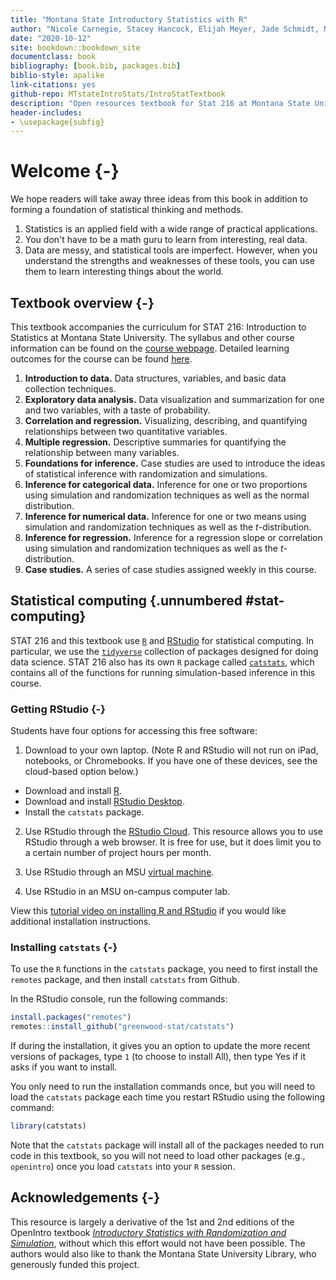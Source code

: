 ```yaml
--- 
title: "Montana State Introductory Statistics with R"
author: "Nicole Carnegie, Stacey Hancock, Elijah Meyer, Jade Schmidt, Melinda Yager"
date: "2020-10-12"
site: bookdown::bookdown_site
documentclass: book
bibliography: [book.bib, packages.bib]
biblio-style: apalike
link-citations: yes
github-repo: MTstateIntroStats/IntroStatTextbook
description: "Open resources textbook for Stat 216 at Montana State University"
header-includes:
- \usepackage{subfig}
---
```


# Welcome {-}
 
We hope readers will take away three ideas from this book in addition to forming a foundation of statistical thinking and methods.

1. Statistics is an applied field with a wide range of practical applications.
2. You don't have to be a math guru to learn from interesting, real data.
3. Data are messy, and statistical tools are imperfect. However, when you understand the strengths and weaknesses of these tools, you can use them to learn interesting things about the world.


## Textbook overview {-}

This textbook accompanies the curriculum for STAT 216: Introduction to Statistics at Montana State University. The syllabus and other course information can be found
on the [course webpage](https://math.montana.edu/courses/s216/index.html). Detailed learning outcomes for the course can be found [here](https://github.com/MTstateIntroStats/IntroStatTextbook/blob/master/learning_outcomes.md).

1. **Introduction to data.** Data structures, variables, and basic data collection techniques.
2. **Exploratory data analysis.** Data visualization and summarization for one and two variables, with a taste of probability.
3. **Correlation and regression.** Visualizing, describing, and quantifying relationships between two quantitative variables.
4. **Multiple regression.** Descriptive summaries for quantifying the relationship between many variables.
5. **Foundations for inference.** Case studies are used to introduce the ideas of statistical inference with randomization and simulations. 
6. **Inference for categorical data.** Inference for one or two proportions using simulation and randomization techniques as well as the normal distribution.
7. **Inference for numerical data.** Inference for one or two means using simulation and randomization techniques as well as the $t$-distribution.
8. **Inference for regression.** Inference for a regression slope or correlation using simulation and randomization techniques as well as the $t$-distribution.
9. **Case studies.** A series of case studies assigned weekly in this course.


## Statistical computing {.unnumbered #stat-computing}

STAT 216 and this textbook use [`R`](https://www.r-project.org/) and [RStudio](https://rstudio.com/products/rstudio/) for statistical computing. In particular, we use
the [`tidyverse`](https://www.tidyverse.org/) collection of packages designed for doing data science.
STAT 216 also has its own `R` package called [`catstats`](https://github.com/greenwood-stat/catstats), which contains all of the functions
for running simulation-based inference in this course.

### Getting RStudio {-}

Students have four options for accessing this free software:

1. Download to your own laptop. (Note R and RStudio will not run on iPad, notebooks, or Chromebooks. If you have one of these devices, see the cloud-based option below.)

* Download and install [R](https://cloud.r-project.org/).
* Download and install [RStudio Desktop](https://rstudio.com/products/rstudio/).
* Install the `catstats` package.

2. Use RStudio through the [RStudio Cloud](https://login.rstudio.cloud/register?redirect=https%3A%2F%2Fclient.login.rstudio.cloud%2Foauth%2Flogin%3Fshow_auth%3D0%26show_login%3D1%26show_setup%3D1). This resource allows you to use RStudio through a web browser. It is free for use, but it does limit you to a certain number of project hours per month.

3. Use RStudio through an MSU [virtual machine](https://studentlabs.montana.edu/remotelabs/howto.html).

4. Use RStudio in an MSU on-campus computer lab. 

View this [tutorial video on installing R and RStudio](https://greenwood-stat.shinyapps.io/InstallDemo/) if you would
like additional installation instructions.


### Installing `catstats` {-}

To use the `R` functions in the `catstats` package, you need to first install the `remotes` package,
and then install `catstats` from Github.

In the RStudio console, run the following commands:

```r
install.packages("remotes")
remotes::install_github("greenwood-stat/catstats")
```
If during the installation, it gives you an option to update the more
recent versions of packages, type `1` (to choose to install All),
then type Yes if it asks if you want to install.

You only need to run the installation commands once, but you will need to load
the `catstats` package each time you restart RStudio using the following command:

```r
library(catstats)
```

Note that the `catstats` package will install all of the packages needed to run code in this textbook,
so you will not need to load other packages (e.g., `openintro`) once you load `catstats` into your `R` session.

## Acknowledgements {-}

This resource is largely a derivative of the 1st and 2nd
editions of the OpenIntro textbook
[_Introductory Statistics with Randomization and Simulation_](https://www.openintro.org/),
without which this
effort would not have been possible. The authors would
also like to thank the Montana State University Library,
who generously funded this project.
